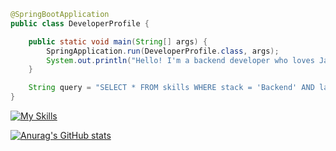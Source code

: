 <!-- ## Hi there 👋 

### ```Backend Developer``` -->

```java
@SpringBootApplication
public class DeveloperProfile {

    public static void main(String[] args) {
        SpringApplication.run(DeveloperProfile.class, args);
        System.out.println("Hello! I'm a backend developer who loves Java & Spring 🚀");
    }

    String query = "SELECT * FROM skills WHERE stack = 'Backend' AND language = 'Java' AND framework = 'Spring' AND db = 'MySQL';";
}

```






[![My Skills](https://skillicons.dev/icons?i=java,spring,nodejs,express,mysql,postgres,mongodb,redis,aws,gcp,docker,git&theme=light)](https://skillicons.dev)

[![Anurag's GitHub stats](https://github-readme-stats.vercel.app/api?username=yjhss)](https://github.com/anuraghazra/github-readme-stats)




<!--
**yjhss/yjhss** is a ✨ _special_ ✨ repository because its `README.md` (this file) appears on your GitHub profile.

Here are some ideas to get you started:

- 🔭 I’m currently working on ...
- 🌱 I’m currently learning ...
- 👯 I’m looking to collaborate on ...
- 🤔 I’m looking for help with ...
- 💬 Ask me about ...
- 📫 How to reach me: ...
- 😄 Pronouns: ...
- ⚡ Fun fact: ...
-->
